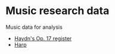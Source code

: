 # Music research data

Music data for analysis

- [Haydn's Op. 17 register](haydn-op17-register/README.md)
- [Harp](harpa/README.md)